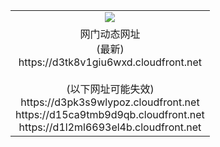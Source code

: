﻿<table>
  <tr></tr>
  <tr><td colspan=2 align=center><img src="https://d3tk8v1giu6wxd.cloudfront.net/Up/oGate.jpg" /></td></tr>
  <tr><td colspan=2 align=center>网门动态网址<br/>(最新)
<br>https://d3tk8v1giu6wxd.cloudfront.net
<br/><br/>(以下网址可能失效)
<br>https://d3pk3s9wlypoz.cloudfront.net
<br>https://d15ca9tmb9d9qb.cloudfront.net
<br>https://d1l2ml6693el4b.cloudfront.net
    </td>
  </tr>
</table>
